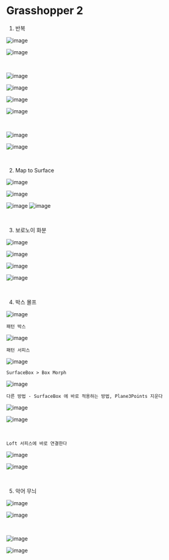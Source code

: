 Grasshopper 2
===============

1. 반복

![image](https://user-images.githubusercontent.com/30430227/147461855-d4f9274f-45a5-4663-be30-7d86468c2cf7.png)

![image](https://user-images.githubusercontent.com/30430227/147461758-3e6b2b1d-7e8b-4418-b749-9ab08cdc7426.png)

<br>

![image](https://user-images.githubusercontent.com/30430227/147462135-862f14ff-52f9-4bf3-82b3-db55dd96e722.png)

![image](https://user-images.githubusercontent.com/30430227/147462154-23e97e43-22d7-4638-bca7-9d1f46ead1ab.png)

![image](https://user-images.githubusercontent.com/30430227/147462302-42626d18-361f-45ae-928b-580be9e8ad1d.png)

![image](https://user-images.githubusercontent.com/30430227/147462325-78325003-81b3-42d2-b109-5d0bf328a70d.png)

<br>

![image](https://user-images.githubusercontent.com/30430227/147467765-41ea8943-5b30-4763-9b36-a37e8a2d2a54.png)

![image](https://user-images.githubusercontent.com/30430227/147467779-2b94b109-916f-4a85-ae0a-6326e296cf23.png)

<br>

2. Map to Surface

![image](https://user-images.githubusercontent.com/30430227/147468598-f5b13c4e-a668-49c3-9856-6443cd98e9a7.png)

![image](https://user-images.githubusercontent.com/30430227/147468639-3cd4b9f5-c54b-4a0f-af29-22cde78c7544.png)

![image](https://user-images.githubusercontent.com/30430227/147468988-59d0d81d-4fd4-4c92-8104-f868816e4929.png)
![image](https://user-images.githubusercontent.com/30430227/147469014-6dff9969-46c8-4ae5-917a-9e3883c00956.png)

<br>

3. 보로노이 화분

![image](https://user-images.githubusercontent.com/30430227/147469498-84618bf6-a5c8-43d0-a103-01023d587d1a.png)

![image](https://user-images.githubusercontent.com/30430227/147469482-8602dbba-2a8a-4eef-afe1-2920facc4893.png)

![image](https://user-images.githubusercontent.com/30430227/147470770-7cbf1ca8-42fb-476e-aa85-7ce71171c71d.png)

![image](https://user-images.githubusercontent.com/30430227/147470726-e127e6b4-bf4e-4e71-91d3-526cfb99417e.png)

<br>

4. 박스 몰프 

![image](https://user-images.githubusercontent.com/30430227/147516778-a1783c98-4d0a-4d75-81b9-aaeac217c80e.png)

`패턴 박스`

![image](https://user-images.githubusercontent.com/30430227/147516817-dbdc6119-28d0-4f47-9217-d2e3148b91e1.png)

`패턴 서피스`

![image](https://user-images.githubusercontent.com/30430227/147516887-4b3005b1-3307-48bf-81ac-03e02e2dc0b9.png)

`SurfaceBox > Box Morph`

![image](https://user-images.githubusercontent.com/30430227/147516937-c2523993-14ac-4d54-ac73-6161076544f3.png)

`다른 방법 - SurfaceBox 에 바로 적용하는 방법, Plane3Points 지운다`

![image](https://user-images.githubusercontent.com/30430227/147518311-6217f36e-6aab-4891-92b4-b430ea3e0f40.png)

![image](https://user-images.githubusercontent.com/30430227/147518407-ddd8c993-25c3-46b0-8c2c-e4a7adb49394.png)

<br>

`Loft 서피스에 바로 연결한다`

![image](https://user-images.githubusercontent.com/30430227/147519129-8d6ff44d-dfdc-4579-9771-a4f254ab9652.png)

![image](https://user-images.githubusercontent.com/30430227/147519169-f3f6b96a-8bee-4d7b-b924-b58903854111.png)

<br>

5. 악어 무늬 

![image](https://user-images.githubusercontent.com/30430227/147530466-30a03444-b0cf-4571-b613-c7d122fa6265.png)

![image](https://user-images.githubusercontent.com/30430227/147530513-fc6f06da-2e91-4291-a6b2-9421f0e5f7e0.png)

<br>

![image](https://user-images.githubusercontent.com/30430227/147530736-5868912e-4c4a-47c7-9621-33fb47960eaf.png)

![image](https://user-images.githubusercontent.com/30430227/147530790-57234820-b66e-4f34-8466-fa6859b913e6.png)








